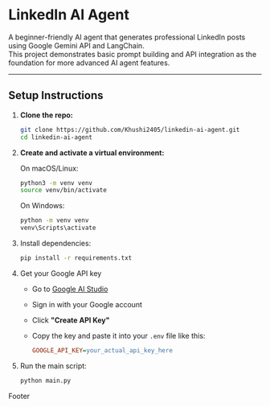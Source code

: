 # LinkedIn AI Agent

A beginner-friendly AI agent that generates professional LinkedIn posts using Google Gemini API and LangChain.  
This project demonstrates basic prompt building and API integration as the foundation for more advanced AI agent features.

---

## Setup Instructions

1. **Clone the repo:**

    ```bash
    git clone https://github.com/Khushi2405/linkedin-ai-agent.git
    cd linkedin-ai-agent
    ```

2. **Create and activate a virtual environment:**

    On macOS/Linux:

    ```bash
    python3 -m venv venv
    source venv/bin/activate
    ```
    On Windows:

    ```bash
    python -m venv venv
    venv\Scripts\activate
    ```
3. Install dependencies:

    ```bash
    pip install -r requirements.txt
    ```
4. Get your Google API key
    - Go to [Google AI Studio](https://makersuite.google.com/app/apikey)  
    - Sign in with your Google account  
    - Click **"Create API Key"**  
    - Copy the key and paste it into your `.env` file like this:

      ```ini
      GOOGLE_API_KEY=your_actual_api_key_here
      ```
5. Run the main script:

    ```bash
    python main.py
    ```
Footer
